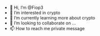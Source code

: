 - 👋 Hi, I’m @Fiop3
- 👀 I’m interested in crypto
- 🌱 I’m currently learning more about crypto
- 💞️ I’m looking to collaborate on ...
- 📫 How to reach me private message

<!---
Fiop3/Fiop3 is a ✨ special ✨ repository because its `README.md` (this file) appears on your GitHub profile.
You can click the Preview link to take a look at your changes.
--->

